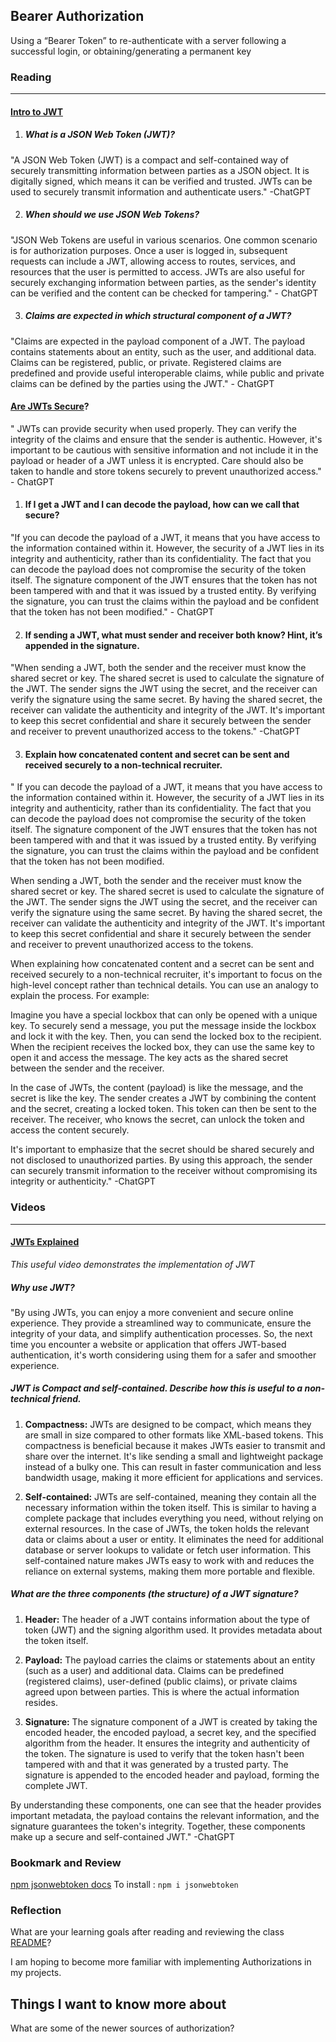 ## Bearer Authorization

Using a “Bearer Token” to re-authenticate with a server following a successful login, or obtaining/generating a permanent key


### Reading
___
#### [Intro to JWT](https://canvas.instructure.com/courses/6745251/discussion_topics/18080720)

1. ##### What is a JSON Web Token (JWT)?

"A JSON Web Token (JWT) is a compact and self-contained way of securely transmitting information between parties as a JSON object. It is digitally signed, which means it can be verified and trusted. JWTs can be used to securely transmit information and authenticate users." -ChatGPT

2. ##### When should we use JSON Web Tokens?

"JSON Web Tokens are useful in various scenarios. One common scenario is for authorization purposes. Once a user is logged in, subsequent requests can include a JWT, allowing access to routes, services, and resources that the user is permitted to access. JWTs are also useful for securely exchanging information between parties, as the sender's identity can be verified and the content can be checked for tampering." - ChatGPT

3. ##### Claims are expected in which structural component of a JWT?

"Claims are expected in the payload component of a JWT. The payload contains statements about an entity, such as the user, and additional data. Claims can be registered, public, or private. Registered claims are predefined and provide useful interoperable claims, while public and private claims can be defined by the parties using the JWT." - ChatGPT

 #### [Are JWTs Secure](https://stackoverflow.com/questions/27301557/if-you-can-decode-jwt-how-are-they-secure)?

" JWTs can provide security when used properly. They can verify the integrity of the claims and ensure that the sender is authentic. However, it's important to be cautious with sensitive information and not include it in the payload or header of a JWT unless it is encrypted. Care should also be taken to handle and store tokens securely to prevent unauthorized access." - ChatGPT

1. #### If I get a JWT and I can decode the payload, how can we call that secure?

"If you can decode the payload of a JWT, it means that you have access to the information contained within it. However, the security of a JWT lies in its integrity and authenticity, rather than its confidentiality. The fact that you can decode the payload does not compromise the security of the token itself. The signature component of the JWT ensures that the token has not been tampered with and that it was issued by a trusted entity. By verifying the signature, you can trust the claims within the payload and be confident that the token has not been modified." - ChatGPT

2. #### If sending a JWT, what must sender and receiver both know? Hint, it’s appended in the signature.

"When sending a JWT, both the sender and the receiver must know the shared secret or key. The shared secret is used to calculate the signature of the JWT. The sender signs the JWT using the secret, and the receiver can verify the signature using the same secret. By having the shared secret, the receiver can validate the authenticity and integrity of the JWT. It's important to keep this secret confidential and share it securely between the sender and receiver to prevent unauthorized access to the tokens." -ChatGPT

3. #### Explain how concatenated content and secret can be sent and received securely to a non-technical recruiter.

"
If you can decode the payload of a JWT, it means that you have access to the information contained within it. However, the security of a JWT lies in its integrity and authenticity, rather than its confidentiality. The fact that you can decode the payload does not compromise the security of the token itself. The signature component of the JWT ensures that the token has not been tampered with and that it was issued by a trusted entity. By verifying the signature, you can trust the claims within the payload and be confident that the token has not been modified.

When sending a JWT, both the sender and the receiver must know the shared secret or key. The shared secret is used to calculate the signature of the JWT. The sender signs the JWT using the secret, and the receiver can verify the signature using the same secret. By having the shared secret, the receiver can validate the authenticity and integrity of the JWT. It's important to keep this secret confidential and share it securely between the sender and receiver to prevent unauthorized access to the tokens.

When explaining how concatenated content and a secret can be sent and received securely to a non-technical recruiter, it's important to focus on the high-level concept rather than technical details. You can use an analogy to explain the process. For example:

Imagine you have a special lockbox that can only be opened with a unique key. To securely send a message, you put the message inside the lockbox and lock it with the key. Then, you can send the locked box to the recipient. When the recipient receives the locked box, they can use the same key to open it and access the message. The key acts as the shared secret between the sender and the receiver.

In the case of JWTs, the content (payload) is like the message, and the secret is like the key. The sender creates a JWT by combining the content and the secret, creating a locked token. This token can then be sent to the receiver. The receiver, who knows the secret, can unlock the token and access the content securely.

It's important to emphasize that the secret should be shared securely and not disclosed to unauthorized parties. By using this approach, the sender can securely transmit information to the receiver without compromising its integrity or authenticity." -ChatGPT


### Videos
___

#### [JWTs Explained](https://www.youtube.com/watch?v=926mknSW9Lo)

*This useful video demonstrates the implementation of JWT*

##### Why use JWT?
 "By using JWTs, you can enjoy a more convenient and secure online experience. They provide a streamlined way to communicate, ensure the integrity of your data, and simplify authentication processes. So, the next time you encounter a website or application that offers JWT-based authentication, it's worth considering using them for a safer and smoother experience.

##### JWT is Compact and self-contained. Describe how this is useful to a non-technical friend.

1. **Compactness:** JWTs are designed to be compact, which means they are small in size compared to other formats like XML-based tokens. This compactness is beneficial because it makes JWTs easier to transmit and share over the internet. It's like sending a small and lightweight package instead of a bulky one. This can result in faster communication and less bandwidth usage, making it more efficient for applications and services.

2. **Self-contained:** JWTs are self-contained, meaning they contain all the necessary information within the token itself. This is similar to having a complete package that includes everything you need, without relying on external resources. In the case of JWTs, the token holds the relevant data or claims about a user or entity. It eliminates the need for additional database or server lookups to validate or fetch user information. This self-contained nature makes JWTs easy to work with and reduces the reliance on external systems, making them more portable and flexible.



##### What are the three components (the structure) of a JWT signature?

1. **Header:** The header of a JWT contains information about the type of token (JWT) and the signing algorithm used. It provides metadata about the token itself.

2. **Payload:** The payload carries the claims or statements about an entity (such as a user) and additional data. Claims can be predefined (registered claims), user-defined (public claims), or private claims agreed upon between parties. This is where the actual information resides.

3. **Signature:** The signature component of a JWT is created by taking the encoded header, the encoded payload, a secret key, and the specified algorithm from the header. It ensures the integrity and authenticity of the token. The signature is used to verify that the token hasn't been tampered with and that it was generated by a trusted party. The signature is appended to the encoded header and payload, forming the complete JWT.

By understanding these components, one can see that the header provides important metadata, the payload contains the relevant information, and the signature guarantees the token's integrity. Together, these components make up a secure and self-contained JWT." -ChatGPT


### Bookmark and Review

[npm jsonwebtoken docs](https://www.npmjs.com/package/jsonwebtoken)
To install : `npm i jsonwebtoken`

### Reflection
What are your learning goals after reading and reviewing the class [README](https://codefellows.github.io/code-401-javascript-guide/curriculum/class-07/)?

I am hoping to become more familiar with implementing Authorizations in my projects. 


## Things I want to know more about

What are some of the newer sources of authorization?

